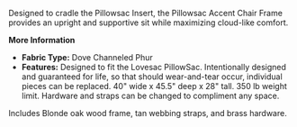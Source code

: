 Designed to cradle the Pillowsac Insert, the Pillowsac Accent Chair Frame provides an upright and supportive sit while maximizing cloud-like comfort. 

**More Information**

- **Fabric Type:** Dove Channeled Phur
- **Features:** Designed to fit the Lovesac PillowSac. Intentionally designed and guaranteed for life, so that should wear-and-tear occur, individual pieces can be replaced. 40" wide x 45.5" deep x 28" tall. 350 lb weight limit. Hardware and straps can be changed to compliment any space. 

Includes Blonde oak wood frame, tan webbing straps, and brass hardware.